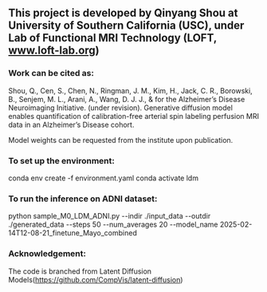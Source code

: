 ## This project is developed by Qinyang Shou at University of Southern California (USC), under Lab of Functional MRI Technology (LOFT, www.loft-lab.org)

### Work can be cited as:
Shou, Q., Cen, S., Chen, N., Ringman, J. M., Kim, H., Jack, C. R., Borowski, B., Senjem, M. L., Arani, A., Wang, D. J. J., & for the Alzheimer’s Disease Neuroimaging Initiative. (under revision). Generative diffusion model enables quantification of calibration-free arterial spin labeling perfusion MRI data in an Alzheimer’s Disease cohort.

Model weights can be requested from the institute upon publication.

### To set up the environment:
conda env create -f environment.yaml
conda activate ldm

### To run the inference on ADNI dataset:
python sample_M0_LDM_ADNI.py --indir ./input_data --outdir ./generated_data --steps 50 --num_averages 20 --model_name 2025-02-14T12-08-21_finetune_Mayo_combined

### Acknowledgement:
The code is branched from Latent Diffusion Models(https://github.com/CompVis/latent-diffusion)
